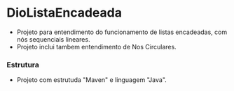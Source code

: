 # DioListaEncadeada

- Projeto para entendimento do funcionamento de listas encadeadas, com nós sequenciais lineares.
- Projeto inclui tambem entendimento de Nos Circulares.

### Estrutura

- Projeto com estrutuda "Maven" e linguagem "Java".